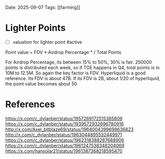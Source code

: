 Date: 2025-09-07
Tags: [[farming]]

# Lighter Points

- [ ] valuation for lighter point #active 

Point value = FDV * Airdrop Percentage * / Total Points

For Airdrop Percentage, its between  15% to 50%, 30% is fair.
250000 points is distributed each week, so if TGE happens in Q4, total points is in 10M to 12.5M.
So again the key factor is FDV. Hyperliquid is a good reference. Its FDV is about 47B. If its FDV is 2B, about 1/20 of hyperliquid, the point value becomes about 50



# References
https://x.com/c_dylanber/status/1957269172515385809
https://x.com/c_dylanber/status/1939572932696780916
http://x.com/Axel_bitblaze69/status/1964004399698636823
http://x.com/c_dylanber/status/1963044895532449971
https://x.com/c_dylanber/status/1962318388287688906
https://x.com/c_dylanber/status/1961247538348204069
https://x.com/hansolar21/status/1961387368218595470